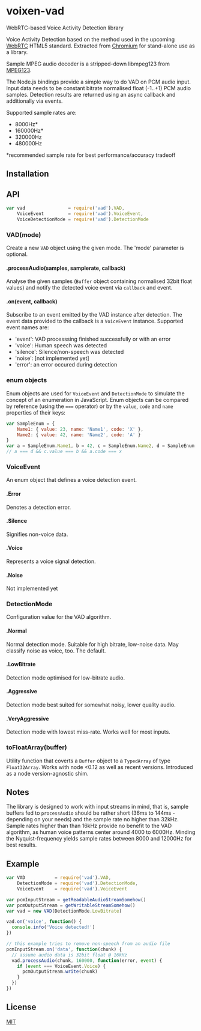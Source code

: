 # voixen-vad
WebRTC-based Voice Activity Detection library

Voice Activity Detection based on the method used in the upcoming [WebRTC](http://http://www.webrtc.org) HTML5 standard.
Extracted from [Chromium](https://chromium.googlesource.com/external/webrtc/+/branch-heads/43/webrtc/common_audio/vad/) for
stand-alone use as a library.

Sample MPEG audio decoder is a stripped-down libmpeg123 from [MPEG123](http://www.mpg123.de).

The Node.js bindings provide a simple way to do VAD on PCM audio input. Input data needs to be constant bitrate normalised
float (-1..+1) PCM audio samples. Detection results are returned using an async callback and additionally via events.

Supported sample rates are:
- 8000Hz*
- 160000Hz*
- 320000Hz
- 480000Hz

*recommended sample rate for best performance/accuracy tradeoff

## Installation

## API

```javascript
var vad                = require('vad').VAD,
    VoiceEvent         = require('vad').VoiceEvent,
    VoiceDetectionMode = require('vad').DetectionMode
```

### VAD(mode)

Create a new `VAD` object using the given mode. The 'mode' parameter is optional.

#### .processAudio(samples, samplerate, callback)

Analyse the given samples (`Buffer` object containing normalised 32bit float values) and notify the detected voice
event via `callback` and event.

#### .on(event, callback)

Subscribe to an event emitted by the VAD instance after detection. The event data provided to the callback is a `VoiceEvent` instance.
Supported event names are:
- 'event': VAD processsing finished successfully or with an error
- 'voice': Human speech was detected
- 'silence': Silence/non-speech was detected
- 'noise': [not implemented yet]
- 'error': an error occured during detection

### enum objects

Enum objects are used for `VoiceEvent` and `DetectionMode` to simulate the concept of an enumeration in
JavaScript. Enum objects can be compared by reference (using the `===` operator) or by the `value`, `code` and
`name` properties of their keys:

```javascript
var SampleEnum = {
    Name1: { value: 23, name: 'Name1', code: 'X' },
    Name2: { value: 42, name: 'Name2', code: 'A' }
}
var a = SampleEnum.Name1, b = 42, c = SampleEnum.Name2, d = SampleEnum.Name1, x = 'X' 
// a === d && c.value === b && a.code === x
```

### VoiceEvent

An enum object that defines a voice detection event.

#### .Error

Denotes a detection error.

#### .Silence

Signifies non-voice data.

#### .Voice

Represents a voice signal detection.

#### .Noise

Not implemented yet

### DetectionMode

Configuration value for the VAD algorithm.

#### .Normal

Normal detection mode. Suitable for high bitrate, low-noise data. May classify noise as voice, too. The default. 

#### .LowBitrate

Detection mode optimised for low-bitrate audio.

#### .Aggressive

Detection mode best suited for somewhat noisy, lower quality audio.

#### .VeryAggressive

Detection mode with lowest miss-rate. Works well for most inputs.

### toFloatArray(buffer)

Utility function that coverts a `Buffer` object to a `TypedArray` of type `Float32Array`.
Works with node <0.12 as well as recent versions. Introduced as a node version-agnostic shim.

## Notes

The library is designed to work with input streams in mind, that is, sample buffers fed to `processAudio` should be
rather short (36ms to 144ms - depending on your needs) and the sample rate no higher than 32kHz. Sample rates higher than
than 16kHz provide no benefit to the VAD algorithm, as human voice patterns center around 4000 to 6000Hz. Minding the
Nyquist-frequency yields sample rates between 8000 and 12000Hz for best results. 

## Example

```javascript
var VAD           = require('vad').VAD,
    DetectionMode = require('vad').DetectionMode,
    VoiceEvent    = require('vad').VoiceEvent

var pcmInputStream = getReadableAudioStreamSomehow()
var pcmOutputStream = getWritableStreamSomehow()
var vad = new VAD(DetectionMode.LowBitrate)

vad.on('voice', function() {
  console.info('Voice detected!')
})

// this example tries to remove non-speech from an audio file
pcmInputStream.on('data', function(chunk) {
  // assume audio data is 32bit float @ 16kHz
  vad.processAudio(chunk, 160000, function(error, event) {
    if (event === VoiceEvent.Voice) {
      pcmOutputStream.write(chunk)
    }
  })
})
```

## License

[MIT](LICENSE)
